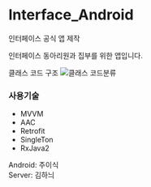 # Interface_Android
인터페이스 공식 앱 제작

인터페이스 동아리원과 집부를 위한 앱입니다.

클래스 코드 구조
![클래스 코드분류](https://user-images.githubusercontent.com/32587845/110232825-749f0300-7f63-11eb-8e95-a9021a21cef7.png)

### 사용기술
- MVVM
- AAC
- Retrofit
- SingleTon
- RxJava2

Android: 주이식  
Server: 김하늬  

